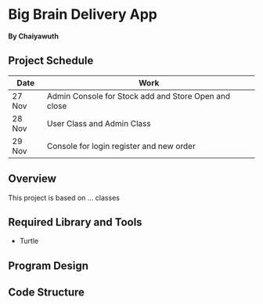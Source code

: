 # Big Brain Delivery App
**By Chaiyawuth**
## Project Schedule
|Date|Work|
|---|---|
|27 Nov|Admin Console for Stock add and Store Open and close|
|28 Nov|User Class and Admin Class|
|29 Nov|Console for login register and new order|
## Overview
This project is based on ... classes



## Required Library and Tools
- Turtle





## Program Design
## Code Structure
